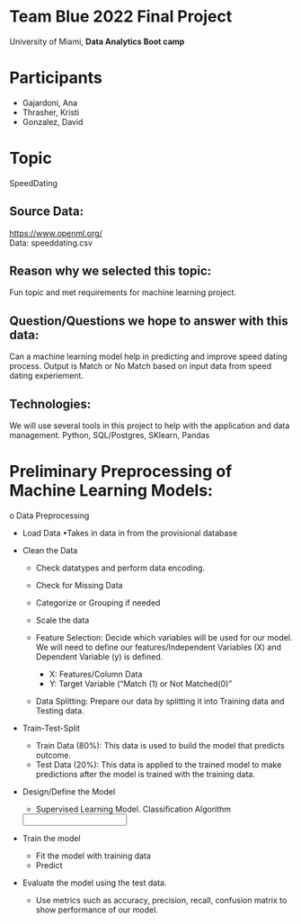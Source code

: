 # Team Blue 2022 Final Project
University of Miami, __Data Analytics Boot camp__

# Participants
- Gajardoni, Ana
- Thrasher, Kristi
- Gonzalez, David


# Topic
SpeedDating

## Source Data: 
https://www.openml.org/  
Data: speeddating.csv

## Reason why we selected this topic: 
Fun topic and met requirements for machine learning project.

## Question/Questions we hope to answer with this data: 
Can a machine learning model help in predicting and improve speed dating process. 
Output is Match or No Match based on input data from speed dating experiement.

## Technologies: 
We will use several tools in this project to help with the application and data management.
Python, SQL/Postgres, SKlearn, Pandas 

# Preliminary Preprocessing of Machine Learning Models:
o	Data Preprocessing 
* Load Data
  •Takes in data in from the  provisional database 
* Clean the Data
    *  Check datatypes and perform data encoding. 
    * Check for Missing Data 
    * Categorize or Grouping if needed
    * Scale the data

    * Feature Selection: Decide which variables will be used for our model. We will need to     define our features/Independent Variables (X) and Dependent Variable (y) is defined. 
    
        * X: Features/Column Data 
        * Y: Target Variable (“Match (1) or Not Matched(0)” 

    * Data Splitting: Prepare our data by splitting it into Training data and Testing data.

* Train-Test-Split
    * Train Data (80%): This data is used to build the model that predicts outcome. 
    * Test Data (20%):  This data is applied to the trained model to make predictions after the model is trained with the training data. 

*  Design/Define the Model
    * Supervised Learning Model. Classification Algorithm
	<input which one we want to use>

* Train the model
    * Fit the model with training data
    * Predict

* Evaluate the model using the test data. 
    * Use metrics such as accuracy, precision, recall, confusion matrix to show performance of our model. 


   